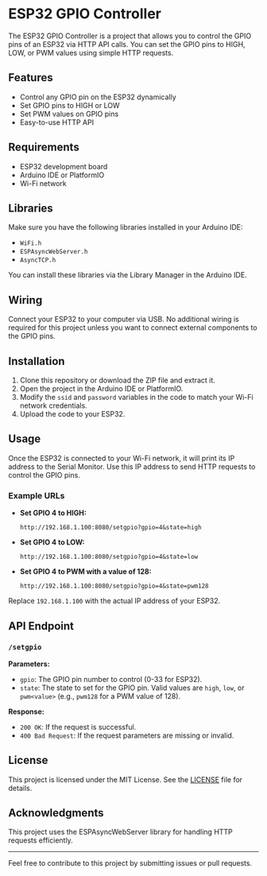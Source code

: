 

# ESP32 GPIO Controller

The ESP32 GPIO Controller is a project that allows you to control the GPIO pins of an ESP32 via HTTP API calls. You can set the GPIO pins to HIGH, LOW, or PWM values using simple HTTP requests.

## Features

- Control any GPIO pin on the ESP32 dynamically
- Set GPIO pins to HIGH or LOW
- Set PWM values on GPIO pins
- Easy-to-use HTTP API

## Requirements

- ESP32 development board
- Arduino IDE or PlatformIO
- Wi-Fi network

## Libraries

Make sure you have the following libraries installed in your Arduino IDE:

- `WiFi.h`
- `ESPAsyncWebServer.h`
- `AsyncTCP.h`

You can install these libraries via the Library Manager in the Arduino IDE.

## Wiring

Connect your ESP32 to your computer via USB. No additional wiring is required for this project unless you want to connect external components to the GPIO pins.

## Installation

1. Clone this repository or download the ZIP file and extract it.
2. Open the project in the Arduino IDE or PlatformIO.
3. Modify the `ssid` and `password` variables in the code to match your Wi-Fi network credentials.
4. Upload the code to your ESP32.

## Usage

Once the ESP32 is connected to your Wi-Fi network, it will print its IP address to the Serial Monitor. Use this IP address to send HTTP requests to control the GPIO pins.

### Example URLs

- **Set GPIO 4 to HIGH:**
  ```
  http://192.168.1.100:8080/setgpio?gpio=4&state=high
  ```

- **Set GPIO 4 to LOW:**
  ```
  http://192.168.1.100:8080/setgpio?gpio=4&state=low
  ```

- **Set GPIO 4 to PWM with a value of 128:**
  ```
  http://192.168.1.100:8080/setgpio?gpio=4&state=pwm128
  ```

Replace `192.168.1.100` with the actual IP address of your ESP32.

## API Endpoint

### `/setgpio`

**Parameters:**

- `gpio`: The GPIO pin number to control (0-33 for ESP32).
- `state`: The state to set for the GPIO pin. Valid values are `high`, `low`, or `pwm<value>` (e.g., `pwm128` for a PWM value of 128).

**Response:**

- `200 OK`: If the request is successful.
- `400 Bad Request`: If the request parameters are missing or invalid.

## License

This project is licensed under the MIT License. See the [LICENSE](LICENSE) file for details.

## Acknowledgments

This project uses the ESPAsyncWebServer library for handling HTTP requests efficiently.

---

Feel free to contribute to this project by submitting issues or pull requests.
```
